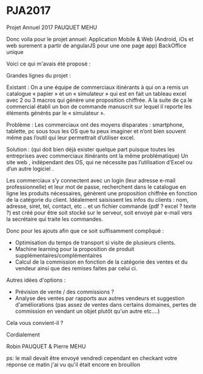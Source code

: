 # PJA2017
Projet Annuel 2017 PAUQUET MEHU

Donc voila pour le projet annuel: 
Application Mobile & Web (Android, iOs et web surement a partir de angularJS pour une one page app)
BackOffice unique

Voici ce qui m'avais été proposé : 

Grandes lignes du projet :
 
Existant :
On a une équipe de commerciaux itinérants à qui on a remis un catalogue « papier » et un « simulateur » qui est en fait un tableau excel avec 2 ou 3 macros  qui génère  une proposition chiffrée. A la suite de ça le commercial établi un bon de commande manuscrit sur lequel il reporte les éléments générés par le « simulateur ».
 
Problème :
Les commerciaux ont des moyens disparates : smartphone, tablette, pc sous tous les OS que tu peux imaginer et n’ont bien souvent même pas l’outil qui leur permettrait d’utiliser excel.
 
Solution : (qui doit bien déjà exister quelque part puisque toutes les entreprises avec commerciaux itinérants ont la même problématique)
Un site web , indépendant des OS, qui ne nécessite pas l’utilisation d’Excel ou d’un autre logiciel . 
 
Les commerciaux s’y connectent avec un login (leur adresse e-mail professionnelle) et leur mot de passe, recherchent dans le catalogue en ligne les produits nécessaires, génèrent une proposition chiffrée en fonction de la catégorie du client. Idéalement saisissent les infos du clients : nom, adresse, siret, tel, contact, etc .. et un fichier commande (pdf ? excel ? texte ?) est créé pour être soit stocké sur le serveur, soit envoyé par e-mail vers la secrétaire qui traite les commandes.
 


Donc pour les ajouts afin que ce soit suffisamment compliqué : 
- Optimisation du temps de transport si visite de plusieurs clients.
- Machine learning pour la proposition de produit supplémentaires/complémentaires
- Calcul de la commission en fonction de la catégorie des ventes et du vendeur ainsi que des remises faites par celui ci.

Autres idées d'options :
- Prévision de vente / des commissions  ? 
- Analyse des ventes par rapports aux autres vendeurs et suggestion d'améliorations (pas assez de ventes dans certains domaines, pertes de commission en vendant un objet plutôt qu'un autre etc....)

Cela vous convient-il ? 

Cordialement

Robin PAUQUET & Pierre MEHU

ps: le mail devait être envoyé vendredi cependant en checkant votre réponse ce matin j'ai vu qu'il était encore en brouillon 
